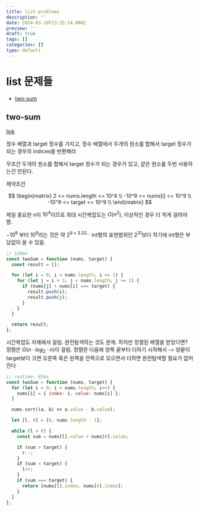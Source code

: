 ```yaml
---
title: list-problems
description: ''
date: 2024-03-10T13:25:14.000Z
preview: ''
draft: true
tags: []
categories: []
type: default
---
```


# list 문제들

<!-- START doctoc generated TOC please keep comment here to allow auto update -->
<!-- DON'T EDIT THIS SECTION, INSTEAD RE-RUN doctoc TO UPDATE -->

- [two-sum](#two-sum)

<!-- END doctoc generated TOC please keep comment here to allow auto update -->

## two-sum

[link](https://leetcode.com/problems/two-sum/description/)

정수 배열과 target 정수를 가지고, 정수 배열에서 두개의 원소를 합해서 target 정수가 되는 경우의 indices를 반환해라

무조건 두개의 원소를 합해서 target 정수가 되는 경우가 있고, 같은 원소를 두번 사용하는건 안된다.

제약조건

$$
\begin{matrix}
2 <= nums.length <= 10^4 \\
-10^9 <= nums[i] <= 10^9 \\
-10^9 <= target <= 10^9 \\
\end{matrix}
$$

제일 중요한 n이 $10^4$이므로 최대 시간복잡도는 $O(n^2)$, 이상적인 경우 더 적게 걸려야함.

$-10^9$ 부터 $10^9$라는 것은 약 $2^{9 \times 3.33...}$ int형의 표현범위인 $2^{31}$보다 작기에 int형은 부담없이 쓸 수 있음.

```js
// 120ms
const twoSum = function (nums, target) {
  const result = [];

  for (let i = 0; i < nums.length; i += 1) {
    for (let j = i + 1; j < nums.length; j += 1) {
      if (nums[j] + nums[i] === target) {
        result.push(i);
        result.push(j);
      }
    }
  }

  return result;
};
```

시간복잡도 자체에서 걸림. 완전탐색하는 것도 문제.
하지만 정렬된 배열을 받았다면? 정렬은 $O(n \cdot log_2 \cdot n)$이 걸림.
정렬한 다음에 양쪽 끝부터 더하기 시작해서 -> 양끝이 target보다 크면 오른쪽 혹은 왼쪽을 안쪽으로 모으면서 더하면 완전탐색할 필요가 없어진다

```js
// runtime: 65ms
const twoSum = function (nums, target) {
  for (let i = 0; i < nums.length; i++) {
    nums[i] = { index: i, value: nums[i] };
  }

  nums.sort((a, b) => a.value - b.value);

  let [l, r] = [0, nums.length - 1];

  while (l < r) {
    const sum = nums[l].value + nums[r].value;

    if (sum > target) {
      r--;
    }
    if (sum < target) {
      l++;
    }
    if (sum === target) {
      return [nums[l].index, nums[r].index];
    }
  }
};
```
